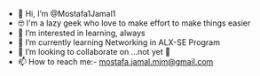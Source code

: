 - 👋 Hi, I’m @Mostafa1Jamal1
- 🤓 I'm a lazy geek who love to make effort to make things easier
- 👀 I’m interested in learning, always 
- 🌱 I’m currently learning Networking in ALX-SE Program
- 💞️ I’m looking to collaborate on ...not yet 🤦
- 📫 How to reach me:-
mostafa.jamal.mjm@gmail.com

<!---
Mostafa1Jamal1/Mostafa1Jamal1 is a ✨ special ✨ repository because its `README.md` (this file) appears on your GitHub profile.
You can click the Preview link to take a look at your changes.
--->
